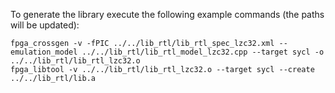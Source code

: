 To generate the library execute the following example commands (the paths will be updated):
```
fpga_crossgen -v -fPIC ../../lib_rtl/lib_rtl_spec_lzc32.xml --emulation_model ../../lib_rtl/lib_rtl_model_lzc32.cpp --target sycl -o ../../lib_rtl/lib_rtl_lzc32.o
fpga_libtool -v ../../lib_rtl/lib_rtl_lzc32.o --target sycl --create ../../lib_rtl/lib.a
```
